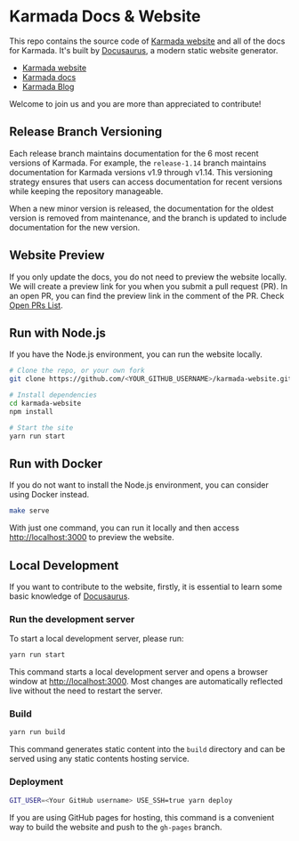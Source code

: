 # Karmada Docs & Website

This repo contains the source code of [Karmada website](https://karmada.io/) and all of the docs for Karmada.
It's built by [Docusaurus](https://docusaurus.io/), a modern static website generator.

- [Karmada website](https://karmada.io/)
- [Karmada docs](https://karmada.io/docs/)
- [Karmada Blog](https://karmada.io/blog/)

Welcome to join us and you are more than appreciated to contribute!

## Release Branch Versioning

Each release branch maintains documentation for the 6 most recent versions of Karmada. For example, the `release-1.14` branch maintains documentation for Karmada versions v1.9 through v1.14. This versioning strategy ensures that users can access documentation for recent versions while keeping the repository manageable.

When a new minor version is released, the documentation for the oldest version is removed from maintenance, and the branch is updated to include documentation for the new version.

## Website Preview

If you only update the docs, you do not need to preview the website locally.
We will create a preview link for you when you submit a pull request (PR). In an open PR,
you can find the preview link in the comment of the PR.
Check [Open PRs List](https://github.com/karmada-io/website/pulls).

## Run with Node.js

If you have the Node.js environment, you can run the website locally.

```bash
# Clone the repo, or your own fork
git clone https://github.com/<YOUR_GITHUB_USERNAME>/karmada-website.git

# Install dependencies
cd karmada-website
npm install

# Start the site
yarn run start
```

## Run with Docker

If you do not want to install the Node.js environment, you can consider using Docker instead.

```bash
make serve
```

With just one command, you can run it locally and then access <http://localhost:3000> to preview the website.

## Local Development

If you want to contribute to the website, firstly, it is essential to learn some basic knowledge of [Docusaurus](https://docusaurus.io/).

### Run the development server

To start a local development server, please run:

```bash
yarn run start
```

This command starts a local development server and opens a browser window at <http://localhost:3000>.
Most changes are automatically reflected live without the need to restart the server.

### Build

```bash
yarn run build
```

This command generates static content into the `build` directory and can be served using any static contents hosting service.

### Deployment

```bash
GIT_USER=<Your GitHub username> USE_SSH=true yarn deploy
```

If you are using GitHub pages for hosting, this command is a convenient way to build the website and push to the `gh-pages` branch.
